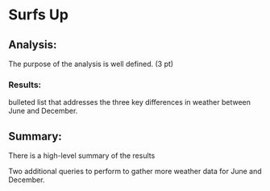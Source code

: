 


# Surfs Up

## Analysis:

The purpose of the analysis is well defined. (3 pt)

### Results:

bulleted list that addresses the three key differences in weather between June and December. 


## Summary:

There is a high-level summary of the results

Two additional queries to perform to gather more weather data for June and December. 

